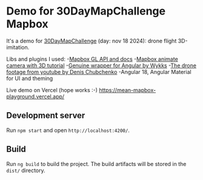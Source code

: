 # Demo for 30DayMapChallenge Mapbox 

It's a demo for <a href="https://30daymapchallenge.com/" target="_blank">30DayMapChallenge</a> (day: nov 18 2024): drone flight 3D-imitation.</p>

Libs and plugins I used: 
-<a href="https://www.mapbox.com/">Mapbox GL API and docs</a>
-<a href="https://docs.mapbox.com/mapbox-gl-js/example/free-camera-point/">Mapbox animate camera with 3D
    tutorial</a>
-<a href="https://github.com/Wykks/ngx-mapbox-gl">Genuine wrapper for Angular by Wykks</a>
-<a href="https://www.youtube.com/watch?v=t0DYY_MoK_c">The drone footage from youtube by Denis Chubchenko</a>
-Angular 18, Angular Material for UI and theming

Live demo on Vercel (hope works :-) https://mean-mapbox-playground.vercel.app/ 

## Development server

Run `npm start` and open `http://localhost:4200/`. 

## Build

Run `ng build` to build the project. The build artifacts will be stored in the `dist/` directory.

